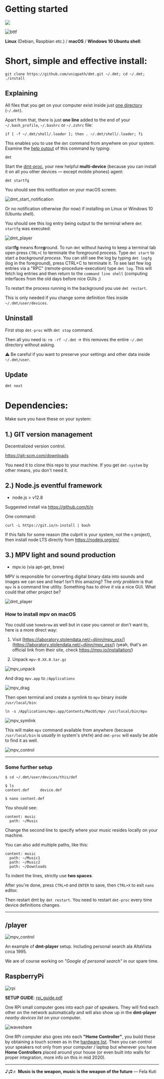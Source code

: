 # Getting started

<img src="https://github.com/uniqpath/info/blob/master/assets/img/dmt_banner.png?raw=true">

![bttf](https://github.com/uniqpath/info/blob/master/assets/img/bttf.jpg?raw=true)

**Linux** (Debian, Raspbian etc.) / **macOS** / **Windows 10 Ubuntu shell**:

# Short, simple and effective install:

```
git clone https://github.com/uniqpath/dmt.git ~/.dmt; cd ~/.dmt; ./install
```

## Explaining

All files that you get on your computer exist inside just [one directory](https://github.com/uniqpath/info/blob/master/docs/img/dmt-directory-structure.png?raw=true) (`~/.dmt`).

Apart from that, there is just **one line** added to the end of your `~/.bash_profile`, `~/.bashrc` or `~/.zshrc` file:

```
if [ -f ~/.dmt/shell/.loader ]; then . ~/.dmt/shell/.loader; fi
```

This enables you to use the `dmt` command from anywhere on your system. Examine the [help output](https://github.com/uniqpath/info/blob/master/assets/img/dmt-start/dmt-help.png?raw=true) of this command by typing:

```
dmt
```

Start the [dmt-proc](https://github.com/uniqpath/dmt/blob/master/core/node/dmt-controller/daemons/dmt-proc.js), your new helpful **multi-device** (because you can install it on all you other devices — except mobile phones) agent:

```
dmt startfg
```

You should see this notification on your macOS screen:

![dmt_start_notification](https://github.com/uniqpath/info/blob/master/assets/img/dmt-start/macos-notification.png?raw=true)

Or no notification otherwise (for now) if installing on Linux or Windows 10 (Ubuntu shell).

You should see this log entry being output to the terminal where `dmt startfg` was executed:

![dmt_player](https://github.com/uniqpath/info/blob/master/assets/img/dmt-start/log-entry.png?raw=true)

 start**fg** means **f**ore**g**round. To run `dmt` without having to keep a terminal tab open press `CTRL+C` to terminate the foreground process. Type `dmt start` to start a *background process*. You can still see the log by typing `dmt logfg` (log in the foreground), press CTRL+C to terminate it. To see last few log entries via a "RPC" (remote-procedure-execution) type `dmt log`. This will fetch log entries and then return to the `command line shell` (computing interfaces from the old days before nice GUIs ;)

 To restart the process running in the background you use `dmt restart`.

 This is only needed if you change some definition files inside `~/.dmt/user/devices`.

## Uninstall

First stop `dmt-proc` with `dmt stop` command.

Then all you need is: `rm -rf ~/.dmt` → this removes the entire `~/.dmt` directory without asking.

⚠️ Be careful if you want to preserve your settings and other data inside `~/.dmt/user`.

## Update

`dmt next`

# Dependencies:

Make sure you have these on your system:

## 1.) GIT version management

Decentralized version control.

https://git-scm.com/downloads

You need it to clone this repo to your machine. If you get `dmt-system` by other means, you don't need it.

## 2.) Node.js eventful framework

- node.js > v12.8

Suggested install via https://github.com/tj/n

One command:

`curl -L https://git.io/n-install | bash`

If this fails for some reason (the culprit is your system, not the `n` project), then install node LTS directly from https://nodejs.org/en/

## 3.) MPV light and sound production

- mpv.io (via apt-get, brew)

MPV is responsible for converting digital binary data into sounds and images we can see and hear! Isn't this amazing? The *only problem* is that `mpv` is a command line utility. Something has to *drive it* via a nice GUI. What could that other project be?

![dmt_player](https://github.com/uniqpath/info/blob/master/assets/img/dmt-player-logo.png?raw=true)

### How to install mpv on macOS

You could use `homebrew` as well but in case you cannot or don't want to, here is a more direct way:

1) Visit [https://laboratory.stolendata.net/~djinn/mpv_osx/](https://laboratory.stolendata.net/~djinn/mpv_osx/) (yeah, that's an official link from their site, check https://mpv.io/installation/)

2) Unpack `mpv-0.XX.0.tar.gz`

![mpv_unpack](https://github.com/uniqpath/info/blob/master/assets/img/mpv_guide/unpack_macos.png?raw=true)

And drag `mpv.app` to `/Applications`

![mpv_drag](https://github.com/uniqpath/info/blob/master/assets/img/mpv_guide/macos_applications.png?raw=true)

Then open terminal and create a symlink to `mpv` binary inside `/usr/local/bin`:

`ln -s /Applications/mpv.app/Contents/MacOS/mpv /usr/local/bin/mpv`

![mpv_symlink](https://github.com/uniqpath/info/blob/master/assets/img/mpv_guide/symlink4.png?raw=true)

This will make `mpv` command available from anywhere (because `/usr/local/bin` is *usually* in system's `$PATH`) and `dmt-proc` will easily be able to find it as well.

![mpv_control](https://github.com/uniqpath/info/blob/master/assets/img/mpv_guide/dmt_mpv_control.png?raw=true)

<hr>

### Some further setup

```
$ cd ~/.dmt/user/devices/this/def

$ ls
content.def     device.def

$ nano content.def
```

You should see:

```
content: music
  path: ~/Music
```

Change the second line to specify where your music resides locally on your machine.

You can also add multiple paths, like this:

```
content: music
  path: ~/Music1
  path: ~/Music2
  path: ~/Downloads
```

To indent the lines, strictly use **two spaces**.

After you're done, press `CTRL+O` and `ENTER` to save, then `CTRL+X` to exit `nano` editor.

Then restart dmt by `dmt restart`. You need to restart `dmt-proc` every time device definitions changes.

<hr>

## /player

![mpv_control](https://github.com/uniqpath/info/blob/master/assets/img/screens/screen8.jpg?raw=true)

An example of **dmt-player** setup. Including personal search ala AltaVista circa 1995.

We are of course working on *"Google of personal search"* in our spare time.

## RaspberryPi

![rpi](https://github.com/uniqpath/info/blob/master/assets/img/hardware/rpi-board.jpg)

**SETUP GUIDE**: [rpi_guide.pdf](https://github.com/uniqpath/info/blob/master/assets/pdf/rpi_guide.pdf)

One RPi small computer goes into each pair of speakers. They will find each other on the network automatically and will also show up in the **dmt-player** *nearby devices list* on your computer.

![waveshare](https://github.com/uniqpath/info/raw/master/hardware/img/waveshare_10.1_IPS.jpg)

One RPi computer also goes into each **"Home Controller"**, you build these by obtaining a touch screen as in the [hardware list](https://github.com/uniqpath/info/blob/master/hardware). Then you can control your speakers not only from your computer / laptop but wherever you have **Home Controllers** placed around your house (or even built into walls for proper integration, more info on this in mid 2020).

<hr>

  ♪♫♬ **Music is the weapon, music is the weapon of the future**
  — Fela Kuti
